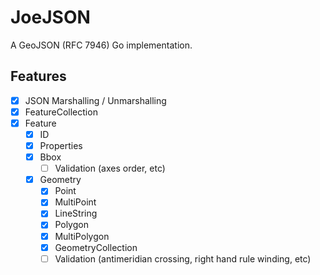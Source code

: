 # JoeJSON

A GeoJSON (RFC 7946) Go implementation.

## Features

- [x] JSON Marshalling / Unmarshalling
- [x] FeatureCollection
- [x] Feature
  - [x] ID
  - [x] Properties
  - [x] Bbox
    - [ ] Validation (axes order, etc)
  - [x] Geometry
    - [x] Point
    - [x] MultiPoint
    - [x] LineString
    - [x] Polygon
    - [x] MultiPolygon
    - [x] GeometryCollection
    - [ ] Validation (antimeridian crossing, right hand rule winding, etc)
